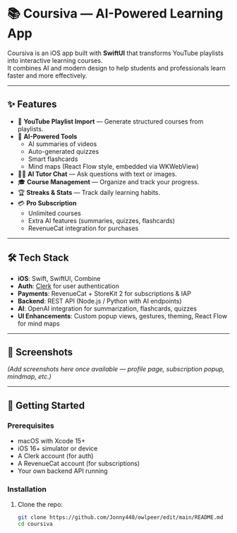 # 📚 Coursiva — AI-Powered Learning App

Coursiva is an iOS app built with **SwiftUI** that transforms YouTube playlists into interactive learning courses.  
It combines AI and modern design to help students and professionals learn faster and more effectively.  

---

## ✨ Features

- 🔗 **YouTube Playlist Import** — Generate structured courses from playlists.  
- 🤖 **AI-Powered Tools**  
  - AI summaries of videos  
  - Auto-generated quizzes  
  - Smart flashcards  
  - Mind maps (React Flow style, embedded via WKWebView)  
- 🧑‍🏫 **AI Tutor Chat** — Ask questions with text or images.  
- 🎓 **Course Management** — Organize and track your progress.  
- 🏆 **Streaks & Stats** — Track daily learning habits.  
- 💳 **Pro Subscription**  
  - Unlimited courses  
  - Extra AI features (summaries, quizzes, flashcards)  
  - RevenueCat integration for purchases  

---

## 🛠️ Tech Stack

- **iOS**: Swift, SwiftUI, Combine  
- **Auth**: [Clerk](https://clerk.com/) for user authentication  
- **Payments**: RevenueCat + StoreKit 2 for subscriptions & IAP  
- **Backend**: REST API (Node.js / Python with AI endpoints)  
- **AI**: OpenAI integration for summarization, flashcards, quizzes  
- **UI Enhancements**: Custom popup views, gestures, theming, React Flow for mind maps  

---

## 📸 Screenshots

*(Add screenshots here once available — profile page, subscription popup, mindmap, etc.)*

---

## 🚀 Getting Started

### Prerequisites
- macOS with Xcode 15+  
- iOS 16+ simulator or device  
- A Clerk account (for auth)  
- A RevenueCat account (for subscriptions)  
- Your own backend API running  

### Installation
1. Clone the repo:
   ```bash
   git clone https://github.com/Jonny440/owlpeer/edit/main/README.md
   cd coursiva
